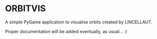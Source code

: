 # ORBITVIS
A simple PyGame application to visualise orbits created by LINCELLAUT.

Proper documentation will be added eventually, as usual... :)
